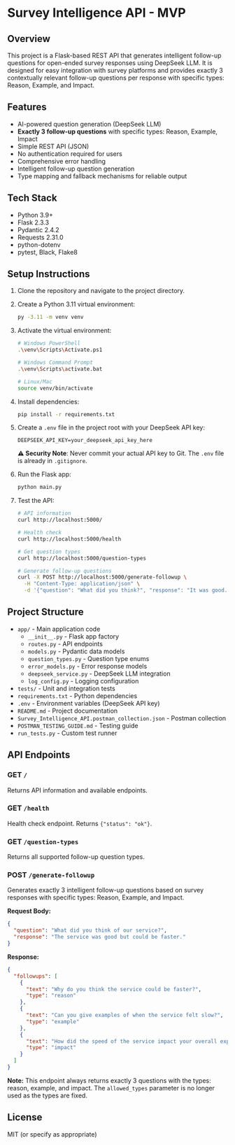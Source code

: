 # Survey Intelligence API - MVP

## Overview
This project is a Flask-based REST API that generates intelligent follow-up questions for open-ended survey responses using DeepSeek LLM. It is designed for easy integration with survey platforms and provides exactly 3 contextually relevant follow-up questions per response with specific types: Reason, Example, and Impact.

## Features
- AI-powered question generation (DeepSeek LLM)
- **Exactly 3 follow-up questions** with specific types: Reason, Example, Impact
- Simple REST API (JSON)
- No authentication required for users
- Comprehensive error handling
- Intelligent follow-up question generation
- Type mapping and fallback mechanisms for reliable output

## Tech Stack
- Python 3.9+
- Flask 2.3.3
- Pydantic 2.4.2
- Requests 2.31.0
- python-dotenv
- pytest, Black, Flake8

## Setup Instructions
1. Clone the repository and navigate to the project directory.
2. Create a Python 3.11 virtual environment:
   ```bash
   py -3.11 -m venv venv
   ```
3. Activate the virtual environment:
   ```bash
   # Windows PowerShell
   .\venv\Scripts\Activate.ps1
   
   # Windows Command Prompt
   .\venv\Scripts\activate.bat
   
   # Linux/Mac
   source venv/bin/activate
   ```
4. Install dependencies:
   ```bash
   pip install -r requirements.txt
   ```
5. Create a `.env` file in the project root with your DeepSeek API key:
   ```env
   DEEPSEEK_API_KEY=your_deepseek_api_key_here
   ```
   
   **⚠️ Security Note**: Never commit your actual API key to Git. The `.env` file is already in `.gitignore`.
6. Run the Flask app:
   ```bash
   python main.py
   ```
7. Test the API:
   ```bash
   # API information
   curl http://localhost:5000/
   
   # Health check
   curl http://localhost:5000/health
   
   # Get question types
   curl http://localhost:5000/question-types
   
   # Generate follow-up questions
   curl -X POST http://localhost:5000/generate-followup \
     -H "Content-Type: application/json" \
     -d '{"question": "What did you think?", "response": "It was good."}'
   ```

## Project Structure
- `app/` - Main application code
  - `__init__.py` - Flask app factory
  - `routes.py` - API endpoints
  - `models.py` - Pydantic data models
  - `question_types.py` - Question type enums
  - `error_models.py` - Error response models
  - `deepseek_service.py` - DeepSeek LLM integration
  - `log_config.py` - Logging configuration
- `tests/` - Unit and integration tests
- `requirements.txt` - Python dependencies
- `.env` - Environment variables (DeepSeek API key)
- `README.md` - Project documentation
- `Survey_Intelligence_API.postman_collection.json` - Postman collection
- `POSTMAN_TESTING_GUIDE.md` - Testing guide
- `run_tests.py` - Custom test runner

## API Endpoints

### GET `/`
Returns API information and available endpoints.

### GET `/health`
Health check endpoint. Returns `{"status": "ok"}`.

### GET `/question-types`
Returns all supported follow-up question types.

### POST `/generate-followup`
Generates exactly 3 intelligent follow-up questions based on survey responses with specific types: Reason, Example, and Impact.

**Request Body:**
```json
{
  "question": "What did you think of our service?",
  "response": "The service was good but could be faster."
}
```

**Response:**
```json
{
  "followups": [
    {
      "text": "Why do you think the service could be faster?",
      "type": "reason"
    },
    {
      "text": "Can you give examples of when the service felt slow?",
      "type": "example"
    },
    {
      "text": "How did the speed of the service impact your overall experience?",
      "type": "impact"
    }
  ]
}
```

**Note:** This endpoint always returns exactly 3 questions with the types: reason, example, and impact. The `allowed_types` parameter is no longer used as the types are fixed.

## License
MIT (or specify as appropriate) 